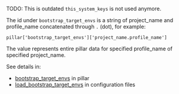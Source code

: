 
TODO: This is outdated `this_system_keys` is not used anymore.

The id under `bootstrap_target_envs` is a string of
project_name and profile_name concatenated through `.` (dot), for example:
```
pillar['bootstrap_target_envs']['project_name.profile_name']
```

The value represents entire pillar data for specified
profile_name of specified project_name.

See details in:
* [bootstrap_target_envs][1] in pillar
* [load_bootstrap_target_envs][2] in configuration files

[1]: /docs/pillars/common/bootstrap_target_envs/readme.md
[2]: /docs/configs/bootstrap/this_system_keys/load_bootstrap_target_envs/readme.md

